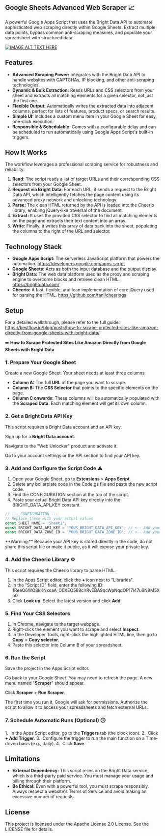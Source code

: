 ## Google Sheets Advanced Web Scraper 📈

A powerful Google Apps Script that uses the Bright Data API to automate sophisticated web scraping directly within Google Sheets. Extract multiple data points, bypass common anti-scraping measures, and populate your spreadsheet with structured data.

[![IMAGE ALT TEXT HERE](https://img.youtube.com/vi/FS6zD4k_1W0/0.jpg)](https://www.youtube.com/watch?v=FS6zD4k_1W0)

## Features

* **Advanced Scraping Power:** Integrates with the Bright Data API to handle websites with CAPTCHAs, IP blocking, and other anti-scraping technologies.
* **Dynamic & Bulk Extraction:** Reads URLs and CSS selectors from your sheet and extracts all matching elements for a given selector, not just the first one.
* **Flexible Output:** Automatically writes the extracted data into adjacent columns, perfect for lists of features, product specs, or search results.
* **Simple UI:** Includes a custom menu item in your Google Sheet for easy, one-click execution.
* **Responsible & Schedulable:** Comes with a configurable delay and can be scheduled to run automatically using Google Apps Script's built-in triggers.

## How It Works

The workflow leverages a professional scraping service for robustness and reliability:

1. **Read:** The script reads a list of target URLs and their corresponding CSS selectors from your Google Sheet.
2. **Request via Bright Data:** For each URL, it sends a request to the Bright Data API, which intelligently fetches the page content using its advanced proxy network and unlocking technology.
3. **Parse:** The clean HTML returned by the API is loaded into the Cheerio library, enabling jQuery-like traversal of the document.
4. **Extract:** It uses the provided CSS selector to find all matching elements on the page and extracts their text content into an array.
5. **Write:** Finally, it writes this array of data back into the sheet, populating the columns to the right of the URL and selector.

## Technology Stack

* **Google Apps Script:** The serverless JavaScript platform that powers the automation. https://developers.google.com/apps-script
* **Google Sheets:** Acts as both the input database and the output display.
* **Bright Data:** The web data platform used as the proxy and scraping engine to overcome blocks and retrieve clean HTML. https://brightdata.com/
* **Cheerio:** A fast, flexible, and lean implementation of core jQuery used for parsing the HTML. https://github.com/tani/cheeriogs

## Setup

For a detailed walkthrough, please refer to the full guide: https://bestflow.io/blog/posts/how-to-scrape-protected-sites-like-amazon-directly-from-google-sheets-with-bright-data/

➡️ **How to Scrape Protected Sites Like Amazon Directly from Google Sheets with Bright Data**

### 1. Prepare Your Google Sheet

Create a new Google Sheet. Your sheet needs at least three columns:

* **Column A:** The full **URL** of the page you want to scrape.
* **Column B:** The **CSS Selector** that points to the specific elements on the page.
* **Column C onwards:** These columns will be automatically populated with the **Scraped Data**. Each matching element will get its own column.

### 2. Get a Bright Data API Key

This script requires a Bright Data account and an API key.

Sign up for a **Bright Data account**.

Navigate to the "Web Unlocker" product and activate it.

Go to your account settings or the API section to find your API key. 

### 3. Add and Configure the Script Code ⚠️

1. Open your Google Sheet, go to **Extensions** > **Apps Script**.
2. Delete any boilerplate code in the Code.gs file and paste the new script code.
3. Find the CONFIGURATION section at the top of the script.
4. Paste your actual Bright Data API key directly into the BRIGHT_DATA_API_KEY constant.

```javascript
// --- CONFIGURATION ---
// Replace these with your actual values
const SHEET_NAME = 'Sheet1';
const BRIGHT_DATA_API_KEY = 'YOUR_BRIGHT_DATA_API_KEY'; // <-- Add your Bright Data API key here
const BRIGHT_DATA_ZONE_ID = 'YOUR_BRIGHT_DATA_ZONE_ID'; // <-- Add your Bright Data Zone ID here
```
\*\*Warning:\*\* Because your API key is stored directly in the code, do not share this script file or make it public, as it will expose your private key.
### 4. Add the Cheerio Library ⚙️

This script requires the Cheerio library to parse HTML.

1. In the Apps Script editor, click the **+** icon next to "Libraries".
2. In the "Script ID" field, enter the following ID: 1ReeQ6WO8kKNxoaA_O0XEQ589cIrRvEBA9qcWpNqdOP17i47u6N9M5Xh0
3. Click **Look up**. Select the latest version and click **Add**.

### 5. Find Your CSS Selectors

1. In Chrome, navigate to the target webpage.
2. Right-click the element you want to scrape and select **Inspect**.
3. In the Developer Tools, right-click the highlighted HTML line, then go to **Copy** > **Copy selector**.
4. Paste this selector into Column B of your spreadsheet.

### 6. Run the Script

Save the project in the Apps Script editor.

Go back to your Google Sheet. You may need to refresh the page. A new menu named "**Scraper**" should appear.

Click **Scraper** > **Run Scraper**.

The first time you run it, Google will ask for permissions. Authorize the script to allow it to access your spreadsheets and fetch external URLs.

### 7. Schedule Automatic Runs (Optional) 🕒

1.  In the Apps Script editor, go to the **Triggers** tab (the clock icon).
2.  Click **+ Add Trigger**.
3.  Configure the trigger to run the main function on a Time-driven basis (e.g., daily).
4.  Click **Save**.

## Limitations

* **External Dependency:** This script relies on the Bright Data service, which is a third-party paid service. You must manage your usage and billing through their platform.
* **Be Ethical:** Even with a powerful tool, you must scrape responsibly. Always respect a website's Terms of Service and avoid making an excessive number of requests.

## License

This project is licensed under the Apache License 2.0 License. See the LICENSE file for details.







